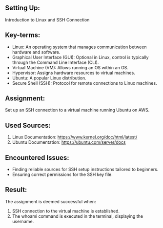 ## Setting Up:
Introduction to Linux and SSH Connection

## Key-terms:
- Linux: An operating system that manages communication between hardware and software.
- Graphical User Interface (GUI): Optional in Linux, control is typically through the Command Line Interface (CLI).
- Virtual Machine (VM): Allows running an OS within an OS.
- Hypervisor: Assigns hardware resources to virtual machines.
- Ubuntu: A popular Linux distribution.
- Secure Shell (SSH): Protocol for remote connections to Linux machines.

## Assignment:
Set up an SSH connection to a virtual machine running Ubuntu on AWS.

## Used Sources:
1. Linux Documentation: https://www.kernel.org/doc/html/latest/
2. Ubuntu Documentation: https://ubuntu.com/server/docs

## Encountered Issues:
- Finding reliable sources for SSH setup instructions tailored to beginners.
- Ensuring correct permissions for the SSH key file.

## Result:
The assignment is deemed successful when:
1. SSH connection to the virtual machine is established.
2. The whoami command is executed in the terminal, displaying the username.


